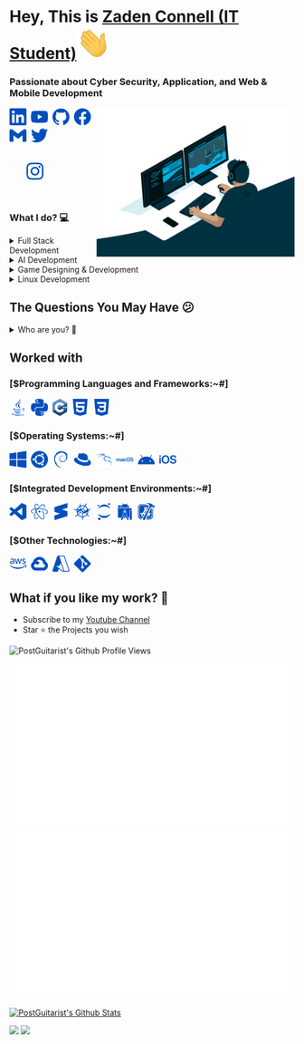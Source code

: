 <h1>Hey, This is <a href="https://liberty.edu/">Zaden Connell (IT Student)</a><img src="https://raw.githubusercontent.com/ABSphreak/ABSphreak/master/gifs/Hi.gif" width="60px"></h1>
<h3>Passionate about Cyber Security, Application, and Web & Mobile Development</h3>
  
 <img align="right" src="https://github.com/postguitarist/postguitarist/blob/master/logos/code.gif" width="350px">

<a href="https://www.linkedin.com/in/zaden-connell-a46a411ab/"><img src="https://github.com/postguitarist/postguitarist/blob/master/logos/linkedin.svg" width="30" /></a>&nbsp;
<a href="https://www.youtube.com/"><img src="https://github.com/postguitarist/postguitarist/blob/master/logos/youtube.svg" width="30" /></a>&nbsp;
<a href="https://github.com/postguitarist"><img src="https://github.com/postguitarist/postguitarist/blob/master/logos/github.svg" width="30" /></a>&nbsp;
<a href="https://www.facebook.com/profile.php?id=100010644737482"><img src="https://github.com/postguitarist/postguitarist/blob/master/logos/facebook.svg" width="30" /></a>&nbsp;
<a href="mailto:zaden.connell@gmail.com"><img src="https://github.com/postguitarist/postguitarist/blob/master/logos/gmail.svg" width="30" /></a>&nbsp;
<a href="https://twitter.com/"><img src="https://github.com/postguitarist/postguitarist/blob/master/logos/twitter.svg" width="30" /></a>&nbsp;
<a href="https://www.instagram.com/zaden_connell"><img style="padding:30px" src="https://github.com/postguitarist/postguitarist/blob/master/logos/instagram.svg" width="30" /></a>

<h3>What I do? 💻</h3>
<details><summary>Full Stack Development</summary>
  <ul>
    <li><a href="https://github.com/">Placeholder</a></li>
    <li><a href="https://github.com/">Placeholder</a></li>
  </ul>
 </details>
  <details>
  <summary>AI Development</summary>
  <ul>
    <li><a href="https://github.com/">Placeholder</a></li>
    <li><a href="https://github.com/">Placeholder</a></li>
  </ul>
  </details>
  <details><summary>Game Designing & Development</summary>
  <ul>
    <li><a href="https://github.com/">Placeholder</a></li>
    <li><a href="https://github.com/">Placeholder</a></li>
  </ul>
</details>
<details><summary>Linux Development</summary>
  <ul>
    <li><a href="https://github.com/">Placeholder</a></li>
    <li><a href="https://github.com/">Placeholder</a></li>
  </ul>
</details>

<h2>The Questions You May Have 😕</h2>
<details>
  <summary>Who are you? 👨</summary>
  <pre>
  An Information Technolgoy student at Liberty University. Studying Data Networkign & Security, and Web and Mobile Programming<br>
  </pre>
</details>
<h2>Worked with</h3>
<h3>[$Programming Languages and Frameworks:~#]</h3>

<img height="30" src="https://github.com/postguitarist/postguitarist/blob/master/logos/java.svg">&nbsp;
<img height="30" src="https://github.com/postguitarist/postguitarist/blob/master/logos/python.svg">&nbsp;
<img height="30" src="https://github.com/postguitarist/postguitarist/blob/master/logos/c++.svg">&nbsp;
<img height="30" src="https://github.com/postguitarist/postguitarist/blob/master/logos/html5.svg">&nbsp;
<img height="30" src="https://github.com/postguitarist/postguitarist/blob/master/logos/css3.svg">&nbsp;
<!-- <img height="30" src="https://github.com/postguitarist/postguitarist/blob/master/logos/javascript.svg">&nbsp;
<img height="30" src="https://github.com/postguitarist/postguitarist/blob/master/logos/react.svg">&nbsp;
<img height="30" src="https://github.com/postguitarist/postguitarist/blob/master/logos/django.svg">&nbsp;
<img height="30" src="https://github.com/postguitarist/postguitarist/blob/master/logos/npm.svg">&nbsp;
<img height="30" src="https://github.com/postguitarist/postguitarist/blob/master/logos/nodedotjs.svg">&nbsp;
<img height="30" src="https://github.com/postguitarist/postguitarist/blob/master/logos/dotnet.svg">&nbsp; -->
<h3>[$Operating Systems:~#]</h3>

<img height="30" src="https://github.com/postguitarist/postguitarist/blob/master/logos/windows.svg">&nbsp;
<img height="30" src="https://github.com/postguitarist/postguitarist/blob/master/logos/ubuntu.svg">&nbsp;
<img height="30" src="https://github.com/postguitarist/postguitarist/blob/master/logos/debian.svg">&nbsp;
<img height="30" src="https://github.com/postguitarist/postguitarist/blob/master/logos/redhat.svg">&nbsp;
<img height="30" src="https://github.com/postguitarist/postguitarist/blob/master/logos/kalilinux.svg">&nbsp;
<img height="30" src="https://github.com/postguitarist/postguitarist/blob/master/logos/macos.svg">&nbsp;
<img height="30" src="https://github.com/postguitarist/postguitarist/blob/master/logos/android.svg">&nbsp;
<img height="30" src="https://github.com/postguitarist/postguitarist/blob/master/logos/ios.svg">&nbsp;
<h3>[$Integrated Development Environments:~#]</h3>

<img height="30" src="https://github.com/postguitarist/postguitarist/blob/master/logos/vscode.svg">&nbsp;
<img height="30" src="https://github.com/postguitarist/postguitarist/blob/master/logos/atom.svg">&nbsp;
<img height="30" src="https://github.com/postguitarist/postguitarist/blob/master/logos/sublime.svg">&nbsp;
<img height="30" src="https://github.com/postguitarist/postguitarist/blob/master/logos/spyder.svg">&nbsp;
<img height="30" src="https://github.com/postguitarist/postguitarist/blob/master/logos/jupyter.svg">&nbsp;
<img height="30" src="https://github.com/postguitarist/postguitarist/blob/master/logos/androidstudio.svg">&nbsp;
<img height="30" src="https://github.com/postguitarist/postguitarist/blob/master/logos/xcode.svg">&nbsp;
<h3>[$Other Technologies:~#]</h3>

<img height="30" src="https://github.com/postguitarist/postguitarist/blob/master/logos/aws.svg">&nbsp;
<img height="30" src="https://github.com/postguitarist/postguitarist/blob/master/logos/googlecloud.svg">&nbsp;
<img height="30" src="https://github.com/postguitarist/postguitarist/blob/master/logos/azure.svg">&nbsp;
<img height="30" src="https://github.com/postguitarist/postguitarist/blob/master/logos/git.svg">&nbsp;

<h2>What if you like my work? 🚀</h2>
<ul>
  <li>Subscribe to my <a href="https://www.youtube.com/">Youtube Channel</a></li>
  <li>Star ⭐  the Projects you wish</li>
</ul>

![PostGuitarist's Github Profile Views](https://komarev.com/ghpvc/?username=postguitarist&color=blue)  


<a href="https://github.com/postguitarist/postguitarist">

![](https://github.com/postguitarist/postguitarist/blob/master/generated/overview.svg)
![](https://github.com/postguitarist/postguitarist/blob/master/generated/languages.svg)

</a>

[![PostGuitarist's Github Stats](https://github-readme-stats.vercel.app/api?username=postguitarist&show_icons=true)](https://github-readme-stats.vercel.app/api?username=postguitarist&show_icons=true)
<br/>

![](https://github-readme-streak-stats.herokuapp.com/?user=postguitarist&hide_border=true)
![](https://activity-graph.herokuapp.com/graph?username=postguitarist&theme=redical)
